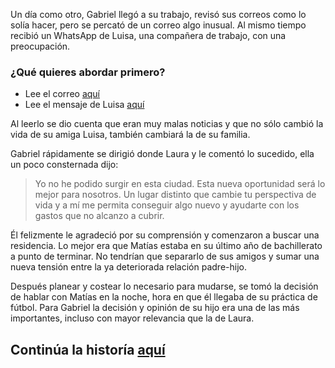 Un día como otro, Gabriel llegó a su trabajo, revisó sus correos como lo solía hacer, pero se percató
de un correo algo inusual. Al mismo tiempo recibió un WhatsApp de Luisa, una compañera de trabajo,
con una preocupación.

### ¿Qué quieres abordar primero?
- Lee el correo [aquí](correorrhh.md)
- Lee el mensaje de Luisa [aquí](msj_luisa.md)


Al leerlo se dio cuenta que eran muy malas noticias y que no sólo cambió la vida de su amiga
Luisa, también cambiará la de su familia.

Gabriel rápidamente se dirigió donde Laura y le comentó lo sucedido, ella un poco consternada dijo:
> Yo no he podido surgir en esta ciudad. Esta nueva oportunidad será lo mejor para nosotros.
> Un lugar distinto que cambie tu perspectiva de vida y a mí me permita conseguir
> algo nuevo y ayudarte con los gastos que no alcanzo a cubrir.

Él felizmente le agradeció por su comprensión y comenzaron a buscar una residencia.
Lo mejor era que Matías estaba en su último año de bachillerato a punto de terminar.
No tendrían que separarlo de sus amigos y sumar una nueva tensión entre la ya deteriorada
relación padre-hijo.

Después planear y costear lo necesario para mudarse, se tomó la decisión de hablar con Matías en la noche,
hora en que él llegaba de su práctica de fútbol.
Para Gabriel la decisión y opinión de su hijo era una de las más importantes,
incluso con mayor relevancia que la de Laura.

## Continúa la historía [aquí](pagina-cinco.md)
